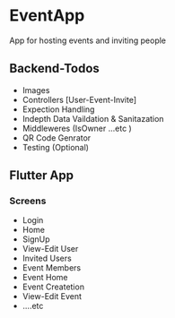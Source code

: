 # EventApp
<p> App for hosting events and inviting people </p>  

## Backend-Todos 
- Images
- Controllers [User-Event-Invite]
- Expection Handling
- Indepth Data Vaildation & Sanitazation
- Middleweres (IsOwner ...etc )
- QR Code Genrator
- Testing (Optional)


## Flutter App
### Screens
- Login
- Home
- SignUp
- View-Edit User
- Invited Users
- Event Members
- Event Home
- Event Createtion
- View-Edit Event
- ....etc






